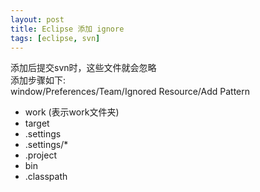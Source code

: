 ```yaml
---
layout: post
title: Eclipse 添加 ignore
tags: [eclipse, svn]
---
```


添加后提交svn时，这些文件就会忽略   
添加步骤如下:  
window/Preferences/Team/Ignored Resource/Add Pattern  

* work (表示work文件夹)
* target 
* .settings
* .settings/*
* .project
* bin
* .classpath

